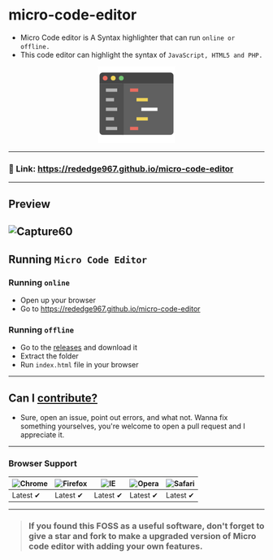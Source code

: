# micro-code-editor
- Micro Code editor is A Syntax highlighter that can run `online or offline.`
- This code editor can highlight the syntax of `JavaScript, HTML5 and PHP.`
<p align="center">
  <img src="favicon.png" height="30%" width="30%">
</p>

---
### 🔗 Link: https://rededge967.github.io/micro-code-editor
---
## Preview
![Capture60](https://user-images.githubusercontent.com/91379432/147645646-e60b70b4-86af-498f-b141-ffa5ccd6ce8e.PNG)
---
## Running `Micro Code Editor`
### Running `online`
- Open up your browser
- Go to https://rededge967.github.io/micro-code-editor
### Running `offline`
- Go to the [releases](https://github.com/RedEdge967/micro-code-editor/releases) and download it
- Extract the folder
- Run `index.html` file in your browser
---
## Can I [contribute?](https://github.com/RedEdge967/micro-code-editor/blob/master/CONTRIBUTING.md)
- Sure, open an issue, point out errors, and what not. Wanna fix something yourselves, you're welcome to open a pull request and I appreciate it.
---
### Browser Support
![Chrome](https://raw.githubusercontent.com/alrra/browser-logos/master/src/chrome/chrome_48x48.png) | ![Firefox](https://raw.githubusercontent.com/alrra/browser-logos/master/src/firefox/firefox_48x48.png) | ![IE](https://raw.githubusercontent.com/alrra/browser-logos/master/src/edge/edge_48x48.png) | ![Opera](https://raw.githubusercontent.com/alrra/browser-logos/master/src/opera/opera_48x48.png) | ![Safari](https://raw.githubusercontent.com/alrra/browser-logos/master/src/safari/safari_48x48.png)
--- | --- | --- | --- | --- |
Latest ✔ | Latest ✔ | Latest ✔ | Latest ✔ | Latest ✔ |
---
> ### If you found this FOSS as a useful software, don't forget to give a star and fork to make a upgraded version of Micro code editor with adding your own features.
